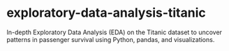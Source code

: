 # exploratory-data-analysis-titanic
In-depth Exploratory Data Analysis (EDA) on the Titanic dataset to uncover patterns in passenger survival using Python, pandas, and visualizations.
